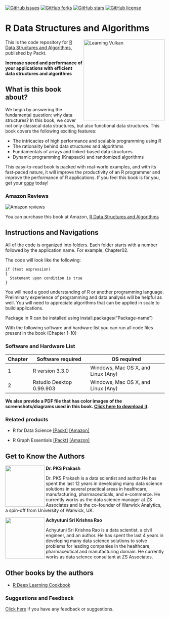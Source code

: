 [![GitHub issues](https://img.shields.io/github/issues/PacktPublishing/R-Data-Structures-and-Algorithms.svg)](https://github.com/PacktPublishing/R-Data-Structures-and-Algorithms/issues)   [![GitHub forks](https://img.shields.io/github/forks/PacktPublishing/R-Data-Structures-and-Algorithms.svg)](https://github.com/PacktPublishing/R-Data-Structures-and-Algorithms/network)   [![GitHub stars](https://img.shields.io/github/stars/PacktPublishing/R-Data-Structures-and-Algorithms.svg)](https://github.com/PacktPublishing/R-Data-Structures-and-Algorithms/stargazers)   [![GitHub license](https://img.shields.io/badge/license-MIT-blue.svg)](https://raw.githubusercontent.com/PacktPublishing/R-Data-Structures-and-Algorithms/master/License)

# R Data Structures and Algorithms
<a href="https://www.packtpub.com/application-development/r-data-structures-and-algorithms?utm_source=Github&amp;utm_medium=Repository&amp;utm_campaign=9781786465153"><img src="https://d1ldz4te4covpm.cloudfront.net/sites/default/files/imagecache/ppv4_main_book_cover/5153_5666_R%20Data%20Structures%20and%20Algorithms.png" alt="Learning Vulkan" height="256px" align="right"></a>

This is the code repository for [R Data Structures and Algorithms](https://www.packtpub.com/application-development/r-data-structures-and-algorithms?utm_source=Github&utm_medium=Repository&utm_campaign=9781786465153), published by Packt.


**Increase speed and performance of your applications with efficient data structures and algorithms**

## What is this book about?
We begin by answering the fundamental question: why data structures? In this book, we cover not only classical data structures, but also functional data structures.
This book covers the following exciting features:
* The intricacies of high performance and scalable programming using R
*	The rationality behind data structures and algorithms
*	Fundamentals of arrays and linked-based data structures
*	Dynamic programming (Knapsack) and randomized algorithms

This easy-to-read book is packed with real-world examples, and with its fast-paced nature, it will improve the productivity of an R programmer and improve the performance of R applications. If you feel this book is for you, get your [copy](https://www.amazon.com/Data-Structures-Algorithms-Dr-Prakash-ebook/dp/B01IF7NLIC/ref=sr_1_2?ie=UTF8&qid=1521014648&sr=8-2&keywords=R+Data+Structures+and+Algorithms) today!

### Amazon Reviews

![Amazon reviews](https://github.com/PacktPublishing/R-Data-Structures-and-Algorithms/blob/master/Amazon.png)

You can purchase this book at Amazon, [R Data Structures and Algorithms](https://www.amazon.com/dp/1786465159)

## Instructions and Navigations
All of the code is organized into folders. Each folder starts with a number followed by the application name. For example, Chapter02.

The code will look like the following:
```
if (test expression)
{
  Statement upon condition is true
}
```

You will need a good understanding of R or another programming language. Preliminary experience of programming and data analysis will be helpful as well. You will need to appreciate algorithms that can be applied in scale to build applications.

Package in R can be installed using install.packages(“Package-name”)

With the following software and hardware list you can run all code files present in the book (Chapter 1-10)

### Software and Hardware List

| Chapter  | Software required                   | OS required                        |
| -------- | ------------------------------------| -----------------------------------|
| 1        | R version 3.3.0                     | Windows, Mac OS X, and Linux (Any) |
| 2        | Rstudio Desktop 0.99.903            | Windows, Mac OS X, and Linux (Any) |

**We also provide a PDF file that has color images of the screenshots/diagrams used in this book. [Click here to download it](https://www.packtpub.com/sites/default/files/downloads/RDataStructuresandAlgorithms_ColorImages.pdf).**

### Related products
* R for Data Science [[Packt]](https://www.packtpub.com/big-data-and-business-intelligence/r-data-science?utm_source=Github&utm_medium=Repository&utm_campaign=9781784390860) [[Amazon]](https://www.amazon.com/dp/1784390860)

* R Graph Essentials [[Packt]](https://www.packtpub.com/big-data-and-business-intelligence/r-graph-essentials?utm_source=Github&utm_medium=Repository&utm_campaign=9781783554553) [[Amazon]](https://www.amazon.com/dp/178355455X)

## Get to Know the Authors
<p><img src="https://raw.githubusercontent.com/PacktPublishing/R-Data-Structures-and-Algorithms/master/A1.png" alt="" width="125" height="130" align="left" /></p>
<p><b>Dr. PKS Prakash</b></p>
<p>Dr. PKS Prakash is a data scientist and author.He has spent the last 12 years in developing many data science solutions in several practical areas in healthcare, manufacturing, pharmaceuticals, and e-commerce. He currently works as the data science manager at ZS Associates and is the co-founder of Warwick Analytics, a spin-off from University of Warwick, UK.</p> 
<p><img src="https://raw.githubusercontent.com/PacktPublishing/R-Data-Structures-and-Algorithms/master/A2.jpg" alt="" width="125" height="130" align="left" /></p>
<p><b>Achyutuni Sri Krishna Rao</b></p>
<p>Achyutuni Sri Krishna Rao is a data scientist, a civil engineer, and an author. He has spent the last 4 years in developing many data science solutions to solve problems for leading companies in the healthcare, pharmaceutical and manufacturing domain. He currently works as data science consultant at ZS Associates.</p>



## Other books by the authors
* [R Deep Learning Cookbook](https://www.packtpub.com/big-data-and-business-intelligence/r-deep-learning-cookbook)

### Suggestions and Feedback
[Click here](https://docs.google.com/forms/d/e/1FAIpQLSdy7dATC6QmEL81FIUuymZ0Wy9vH1jHkvpY57OiMeKGqib_Ow/viewform) if you have any feedback or suggestions.

